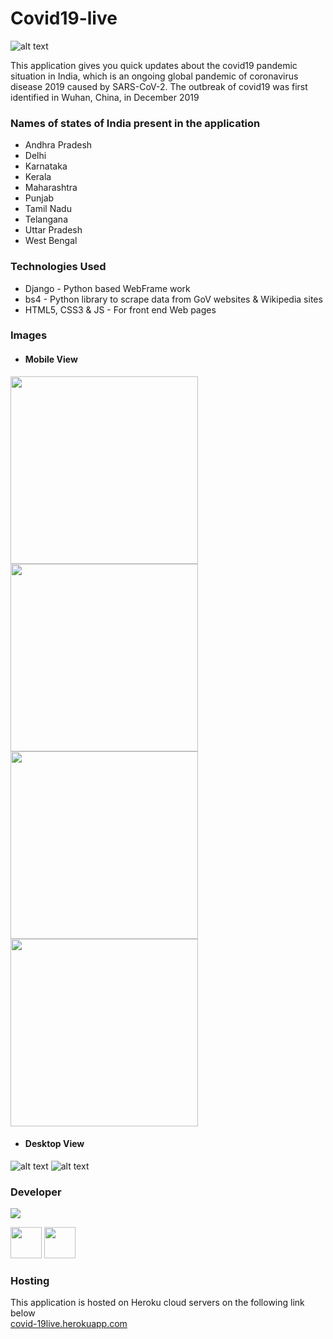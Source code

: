 # Covid19-live

![alt text](https://img.techpowerup.org/200705/8.jpg)

This application gives you quick updates about the covid19 pandemic situation in India, which is an ongoing global pandemic of coronavirus disease 2019 caused by SARS-CoV-2. The outbreak of covid19 was first identified in Wuhan, China, in December 2019

### Names of states of India present in the application
* Andhra Pradesh
* Delhi
* Karnataka
* Kerala
* Maharashtra
* Punjab
* Tamil Nadu
* Telangana
* Uttar Pradesh
* West Bengal

### Technologies Used
* Django - Python based WebFrame work
* bs4 - Python library to scrape data from GoV websites & Wikipedia sites
* HTML5, CSS3 & JS - For front end Web pages

### Images

* #### Mobile View
<img align="center" src="https://img.techpowerup.org/200705/1.jpg" width="300">
<img align="center" src="https://img.techpowerup.org/200705/2420.jpg" width="300">
<img align="center" src="https://img.techpowerup.org/200705/3401.jpg" width="300">
<img align="center" src="https://img.techpowerup.org/200705/4.jpg" width="300">

* #### Desktop View
![alt text](https://img.techpowerup.org/200705/5.png)
![alt text](https://img.techpowerup.org/200705/7.png)

### Developer
<img src="https://img.techpowerup.org/200705/name.gif">


<a href="https://www.instagram.com/bryan.caldeira/"><img src="https://upload.wikimedia.org/wikipedia/commons/thumb/e/e7/Instagram_logo_2016.svg/132px-        Instagram_logo_2016.svg.png" width="50" height="50"></a>
<a href="https://www.linkedin.com/in/bryan-caldeira-447bbb147/"><img src="https://1000logos.net/wp-content/uploads/2017/03/LinkedIn-Logo.png" width="50" height="50"></a>




### Hosting
This application is hosted on Heroku cloud servers on the following link below<br/>
[covid-19live.herokuapp.com](https://covid-19liveindia.herokuapp.com/)
